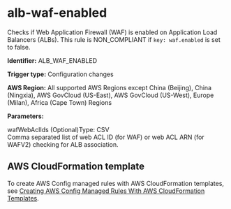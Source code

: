 # alb\-waf\-enabled<a name="alb-waf-enabled"></a>

Checks if Web Application Firewall \(WAF\) is enabled on Application Load Balancers \(ALBs\)\. This rule is NON\_COMPLIANT if `key: waf.enabled` is set to false\. 

**Identifier:** ALB\_WAF\_ENABLED

**Trigger type:** Configuration changes

**AWS Region:** All supported AWS Regions except China \(Beijing\), China \(Ningxia\), AWS GovCloud \(US\-East\), AWS GovCloud \(US\-West\), Europe \(Milan\), Africa \(Cape Town\) Regions

**Parameters:**

wafWebAclIds \(Optional\)Type: CSV  
Comma separated list of web ACL ID \(for WAF\) or web ACL ARN \(for WAFV2\) checking for ALB association\.

## AWS CloudFormation template<a name="w24aac11c29c17c19c15"></a>

To create AWS Config managed rules with AWS CloudFormation templates, see [Creating AWS Config Managed Rules With AWS CloudFormation Templates](aws-config-managed-rules-cloudformation-templates.md)\.